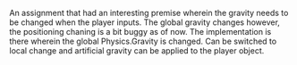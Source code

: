 An assignment that had an interesting premise wherein the gravity needs to be changed when the player inputs.
The global gravity changes however, the positioning chaning is a bit buggy as of now.
The implementation is there wherein the global Physics.Gravity is changed.
Can be switched to local change and artificial gravity can be applied to the player object.
